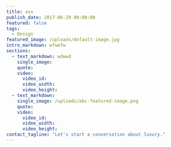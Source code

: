 ```yaml
---
title: xxx
publish_date: 2017-06-29 00:00:00
featured: false
tags:
  - Design
featured_image: /uploads/default-image.jpg
intro_markdown: wfwefw
sections:
  - text_markdown: wdwwd
    single_image:
    quote:
    video:
      video_id:
      video_width:
      video_height:
  - text_markdown:
    single_image: /uploads/akc-featured-image.png
    quote:
    video:
      video_id:
      video_width:
      video_height:
contact_tagline: "Let's start a conversation about luxury."
---
```

